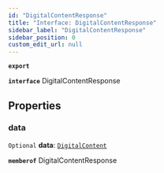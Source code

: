 ```yaml
---
id: "DigitalContentResponse"
title: "Interface: DigitalContentResponse"
sidebar_label: "DigitalContentResponse"
sidebar_position: 0
custom_edit_url: null
---
```


**`export`**

**`interface`** DigitalContentResponse

## Properties

### data

 `Optional` **data**: [`DigitalContent`](DigitalContent.md)

**`memberof`** DigitalContentResponse
